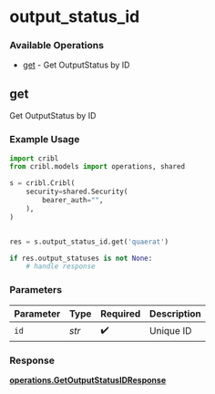 # output_status_id

### Available Operations

* [get](#get) - Get OutputStatus by ID

## get

Get OutputStatus by ID

### Example Usage

```python
import cribl
from cribl.models import operations, shared

s = cribl.Cribl(
    security=shared.Security(
        bearer_auth="",
    ),
)


res = s.output_status_id.get('quaerat')

if res.output_statuses is not None:
    # handle response
```

### Parameters

| Parameter          | Type               | Required           | Description        |
| ------------------ | ------------------ | ------------------ | ------------------ |
| `id`               | *str*              | :heavy_check_mark: | Unique ID          |


### Response

**[operations.GetOutputStatusIDResponse](../../models/operations/getoutputstatusidresponse.md)**

